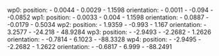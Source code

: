   wp0:
    position:
    - 0.0044
    - 0.0029
    - 1.1598
    orientation:
    - 0.0011
    - -0.094
    - -0.0852
  wp1:
    position:
    - 0.0033
    - 0.004
    - 1.1598
    orientation:
    - 0.0887
    - -0.0179
    - 0.5034
  wp2:
    position:
    - 1.9359
    - -0.993
    - 1.167
    orientation:
    - 3.2577
    - -24.218
    - 48.9284
  wp3:
    position:
    - -2.9493
    - -2.2682
    - 1.2626
    orientation:
    - -0.7814
    - 6.1023
    - -88.3328
  wp4:
    position:
    - -2.9495
    - -2.2682
    - 1.2622
    orientation:
    - -0.6817
    - 6.999
    - -88.2491